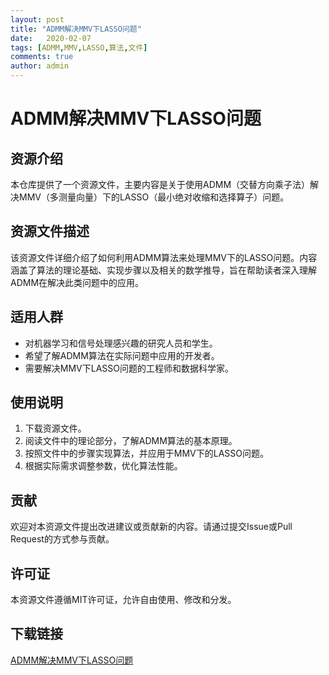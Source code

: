 ```yaml
---
layout: post
title: "ADMM解决MMV下LASSO问题"
date:   2020-02-07
tags: [ADMM,MMV,LASSO,算法,文件]
comments: true
author: admin
---
```

# ADMM解决MMV下LASSO问题

## 资源介绍

本仓库提供了一个资源文件，主要内容是关于使用ADMM（交替方向乘子法）解决MMV（多测量向量）下的LASSO（最小绝对收缩和选择算子）问题。

## 资源文件描述

该资源文件详细介绍了如何利用ADMM算法来处理MMV下的LASSO问题。内容涵盖了算法的理论基础、实现步骤以及相关的数学推导，旨在帮助读者深入理解ADMM在解决此类问题中的应用。

## 适用人群

- 对机器学习和信号处理感兴趣的研究人员和学生。
- 希望了解ADMM算法在实际问题中应用的开发者。
- 需要解决MMV下LASSO问题的工程师和数据科学家。

## 使用说明

1. 下载资源文件。
2. 阅读文件中的理论部分，了解ADMM算法的基本原理。
3. 按照文件中的步骤实现算法，并应用于MMV下的LASSO问题。
4. 根据实际需求调整参数，优化算法性能。

## 贡献

欢迎对本资源文件提出改进建议或贡献新的内容。请通过提交Issue或Pull Request的方式参与贡献。

## 许可证

本资源文件遵循MIT许可证，允许自由使用、修改和分发。

## 下载链接

[ADMM解决MMV下LASSO问题](https://pan.quark.cn/s/3c8f5a8a4b7f)
